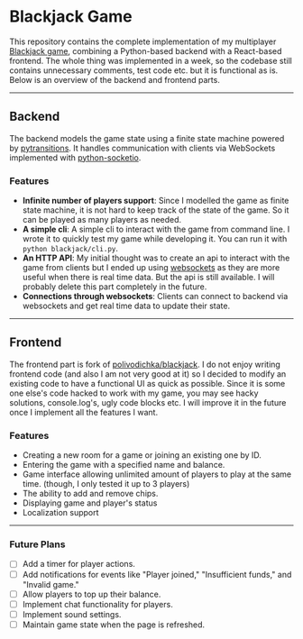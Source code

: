 # Blackjack Game

This repository contains the complete implementation of my multiplayer [Blackjack game](https://blackjack.sahinakkaya.dev), combining a Python-based backend with a React-based frontend. The whole thing was implemented in a week, so the codebase still contains unnecessary comments, test code etc. but it is functional as is. Below is an overview of the backend and frontend parts.


---

## Backend

The backend models the game state using a finite state machine powered by [pytransitions](https://github.com/pytransitions/transitions). It handles communication with clients via WebSockets implemented with [python-socketio](https://github.com/miguelgrinberg/python-socketio).

### Features
- **Infinite number of players support**: Since I modelled the game as finite state machine, it is not hard to keep track of the state of the game. So it can be played as many players as needed.
- **A simple cli**: A simple cli to interact with the game from command line. I wrote it to quickly test my game while developing it. You can run it with `python blackjack/cli.py`.
- **An HTTP API**: My initial thought was to create an api to interact with the game from clients but I ended up using [websockets](https://en.wikipedia.org/wiki/WebSocket) as they are more useful when there is real time data. But the api is still available. I will probably delete this part completely in the future.
- **Connections through websockets**: Clients can connect to backend via websockets and get real time data to update their state.

---

## Frontend

The frontend part is fork of [polivodichka/blackjack](https://github.com/polivodichka/blackjack). I do not enjoy writing frontend code (and also I am not very good at it) so I decided to modify an existing code to have a functional UI as quick as possible. Since it is some one else's code hacked to work with my game, you may see hacky solutions, console.log's, ugly code blocks etc. I will improve it in the future once I implement all the features I want.


### Features
- Creating a new room for a game or joining an existing one by ID.
- Entering the game with a specified name and balance.
- Game interface allowing unlimited amount of players to play at the same time. (though, I only tested it up to 3 players)
- The ability to add and remove chips.
- Displaying game and player's status
- Localization support


---


### Future Plans
- [ ] Add a timer for player actions.
- [ ] Add notifications for events like "Player joined," "Insufficient funds," and "Invalid game."
- [ ] Allow players to top up their balance.
- [ ] Implement chat functionality for players.
- [ ] Implement sound settings.
- [ ] Maintain game state when the page is refreshed.
